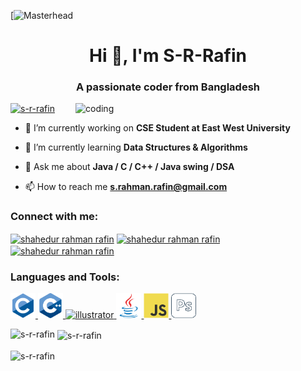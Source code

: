 [![Masterhead](https://png.pngtree.com/thumb_back/fw800/background/20230930/pngtree-web-development-concept-programming-and-coding-illustrated-in-3d-image_13511770.png)
<h1 align="center">Hi 👋, I'm S-R-Rafin</h1>
<h3 align="center">A passionate coder from Bangladesh</h3>
<img align="right" alt="coding" width="400" src="https://media.tenor.com/GfSX-u7VGM4AAAAM/coding.gif">

<p align="left"> <a href="https://github.com/ryo-ma/github-profile-trophy"><img src="https://github-profile-trophy.vercel.app/?username=s-r-rafin" alt="s-r-rafin" /></a> </p>

- 🔭 I’m currently working on **CSE Student at East West University**

- 🌱 I’m currently learning **Data Structures & Algorithms**

- 💬 Ask me about **Java / C / C++ / Java swing / DSA**

- 📫 How to reach me **s.rahman.rafin@gmail.com**

<h3 align="left">Connect with me:</h3>
<p align="left">
<a href="https://fb.com/shahedur rahman rafin" target="blank"><img align="center" src="https://raw.githubusercontent.com/rahuldkjain/github-profile-readme-generator/master/src/images/icons/Social/facebook.svg" alt="shahedur rahman rafin" height="30" width="40" /></a>
<a href="https://instagram.com/shahedur rahman rafin" target="blank"><img align="center" src="https://raw.githubusercontent.com/rahuldkjain/github-profile-readme-generator/master/src/images/icons/Social/instagram.svg" alt="shahedur rahman rafin" height="30" width="40" /></a>
<a href="https://www.hackerrank.com/shahedur rahman rafin" target="blank"><img align="center" src="https://raw.githubusercontent.com/rahuldkjain/github-profile-readme-generator/master/src/images/icons/Social/hackerrank.svg" alt="shahedur rahman rafin" height="30" width="40" /></a>
</p>

<h3 align="left">Languages and Tools:</h3>
<p align="left"> <a href="https://www.cprogramming.com/" target="_blank" rel="noreferrer"> <img src="https://raw.githubusercontent.com/devicons/devicon/master/icons/c/c-original.svg" alt="c" width="40" height="40"/> </a> <a href="https://www.w3schools.com/cpp/" target="_blank" rel="noreferrer"> <img src="https://raw.githubusercontent.com/devicons/devicon/master/icons/cplusplus/cplusplus-original.svg" alt="cplusplus" width="40" height="40"/> </a> <a href="https://www.adobe.com/in/products/illustrator.html" target="_blank" rel="noreferrer"> <img src="https://www.vectorlogo.zone/logos/adobe_illustrator/adobe_illustrator-icon.svg" alt="illustrator" width="40" height="40"/> </a> <a href="https://www.java.com" target="_blank" rel="noreferrer"> <img src="https://raw.githubusercontent.com/devicons/devicon/master/icons/java/java-original.svg" alt="java" width="40" height="40"/> </a> <a href="https://developer.mozilla.org/en-US/docs/Web/JavaScript" target="_blank" rel="noreferrer"> <img src="https://raw.githubusercontent.com/devicons/devicon/master/icons/javascript/javascript-original.svg" alt="javascript" width="40" height="40"/> </a> <a href="https://www.photoshop.com/en" target="_blank" rel="noreferrer"> <img src="https://raw.githubusercontent.com/devicons/devicon/master/icons/photoshop/photoshop-line.svg" alt="photoshop" width="40" height="40"/> </a> </p>

<p><img align="left" src="https://github-readme-stats.vercel.app/api/top-langs?username=s-r-rafin&show_icons=true&locale=en&layout=compact" alt="s-r-rafin" /></p>

<p>&nbsp;<img align="center" src="https://github-readme-stats.vercel.app/api?username=s-r-rafin&show_icons=true&locale=en" alt="s-r-rafin" /></p>

<p><img align="center" src="https://github-readme-streak-stats.herokuapp.com/?user=s-r-rafin&" alt="s-r-rafin" /></p>
